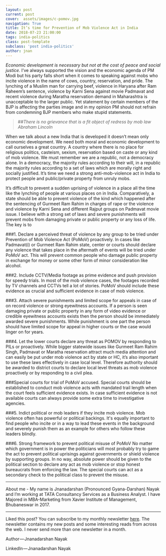 ```yaml
---
layout: post
current: post
cover:  assets/images/c-pomov.jpg
navigation: True
title: It’s time for Prevention of Mob Violence Act in India
date: 2018-07-23 21:00:00
tags: india-politics
class: post-template
subclass: 'post india-politics'
author: jnan
---
```


*Economic development is necessary but not at the cost of peace and social justice.* I’ve always supported the vision and the economic agenda of PM Modi but his party falls short when it comes to speaking against mobs who incite violence in the name of cows, country, reservation, and pride. The lynching of a Muslim man for carrying beef, violence in Haryana after Ram Raheem’s sentence, violence by Karni Sena against movie Padmavat and recent violence during Maratha reservation demand in Maharashtra is unacceptable to the larger public. Yet statement by certain members of the BJP is affecting the parties image and in my opinion PM should not refrain from condemning BJP members who make stupid statements.

>##*There is no grievance that is a fit object of redress by mob law*
*Abraham Lincoln*

When we talk about a new India that is developed it doesn’t mean only economic development. We need both moral and economic development to call ourselves a great country. A country where there is no place for religious politics, casteism, sexism, reservation based on caste or any kind of mob violence. We must remember we are a republic, not a democracy alone. In a democracy, the majority rules according to their will, in a republic the majority rules according to a set of laws which are morally right and socially justified. It’s time we need a strong anti-mob-violence act in India to protect people and public/private property from unruly mobs.

It’s difficult to prevent a sudden uprising of violence in a place all the time like the lynching of  people at various places on in India. Comparatively, a state should be able to prevent violence of the kind which happened after the sentencing of Gurmeet Ram Rahim in charges of rape or the violence and violence by Karni Sena and different Rajput groups on Padmavat movie issue. I believe with a strong set of laws and severe punishments will prevent mobs from damaging private or public property or any loss of life. The key is to

###1. Declare a perceived threat of violence by any group to be tried under Prevention of Mob Violence Act (PoMoV) proactively.
In cases like Padmavat(i) or Gurmeet Ram Rahim state, center or courts should declare any violence that takes place in the aftermath of events will be tried under PoMoV act. This will prevent common people who damage public property in exchange for money or some other form of minor consideration like alcohol.

###2. Include CCTV/Media footage as prime evidence and push provision for speedy trials.
In most of the mob violence cases, the footages recorded by TV channels and CCTVs tell a lot of stories. PoMoV should include these evidence as crucial and sufficient evidence in case of mob violence.

###3. Attach severe punishments and limited scope for appeals in case of on record violence or strong eyewitness accounts.
If a person is seen damaging private or public property in any form of video evidence or credible eyewitness accounts exists then the person should be immediately awarded severe punishments. While punishment is one part the person should have limited scope for appeal in higher courts or the case would linger on for years.

###4. Let the lower courts declare any threat as POMOV by responding to PILs or proactively.
While bigger statewide issues like Gurmeet Ram Rahim Singh, Padmavat or Maratha reservation attract much media attention and can easily be put under mob violence act by state or HC, it’s also important to use these laws effectively in case local level. Therefore authority should be awarded to district courts to declare local level threats as mob violence proactively or by responding to a civil plea.

###Special courts for trial of PoMoV accused.
Special courts should be established to conduct mob violence acts with mandated trail length when the court feels sufficient evidence exists. In case sufficient evidence is not available courts can always provide some extra time to investigative agencies.

###5. Indict political or mob leaders if they incite mob violence.
Mob violence often has powerful or political backings. It's equally important to find people who incite or in a way to lead these events in the background and severely punish them as an example for others who follow these leaders blindly.

###6. Strong framework to prevent political misuse of PoMoV
No matter which government is in power the politicians will most probably try to game the act to prevent political uprisings against governments or shield violence by supporting groups. In no way, absolute power should be given to the political section to declare any act as mob violence or stop honest bureaucrats from enforcing the law. The special courts can act as a secondary check to the political class to prevent the misuse.

***
About me - My name is Jnanadarshan (Pronounced Gyana-Darshan) Nayak and I’m working at TATA Consultancy Services as a Business Analyst. I have Majored in MBA-Marketing from Xavier Institute of Management, Bhubaneswar in 2017.

***
Liked this post? You can subscribe to my monthly newsletter [here](http://go.jdnayak.com/2hDwHVw). The newsletter contains my new posts and some interesting reads from across the web. I never send more than one newsletter in a month.

Author — Jnanadarshan Nayak

LinkedIn — Jnanadarshan Nayak

<script type="text/javascript" src="//downloads.mailchimp.com/js/signup-forms/popup/embed.js" data-dojo-config="usePlainJson: true, isDebug: false"></script><script type="text/javascript">require(["mojo/signup-forms/Loader"], function(L) { L.start({"baseUrl":"mc.us14.list-manage.com","uuid":"8991ef78ed397f79182ba03b3","lid":"09d8d0a5de"}) })</script>
